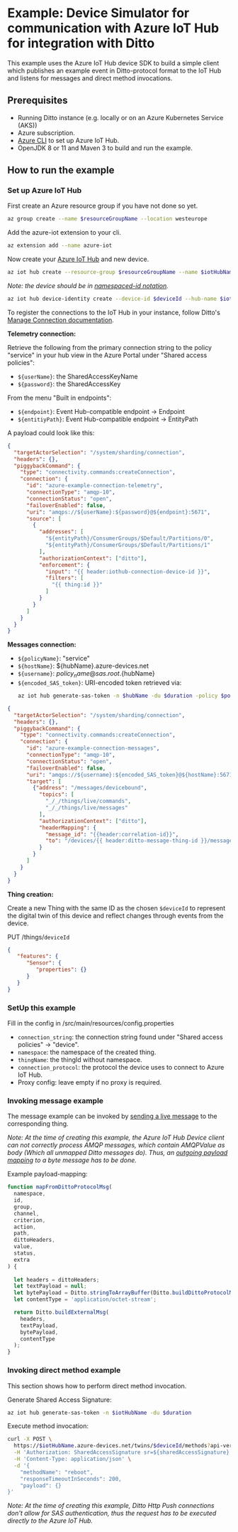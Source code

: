 # Example: Device Simulator for communication with Azure IoT Hub for integration with Ditto
This example uses the Azure IoT Hub device SDK to build a simple client which publishes an example event in Ditto-protocol
format to the IoT Hub and listens for messages and direct method invocations.

## Prerequisites

- Running Ditto instance (e.g. locally or on an Azure Kubernetes Service (AKS))
- Azure subscription.
- [Azure CLI](https://docs.microsoft.com/en-us/cli/azure/install-azure-cli) to set up Azure IoT Hub.
- OpenJDK 8 or 11 and Maven 3 to build and run the example.

## How to run the example

### Set up Azure IoT Hub

First create an Azure resource group if you have not done so yet.

```bash
az group create --name $resourceGroupName --location westeurope
```

Add the azure-iot extension to your cli.

```bash
az extension add --name azure-iot
```

Now create your [Azure IoT Hub](https://docs.microsoft.com/de-de/azure/iot-hub/) and new device.

```bash
az iot hub create --resource-group $resourceGroupName --name $iotHubName
```

*Note: the device should be in [namespaced-id notation](https://www.eclipse.org/ditto/basic-namespaces-and-names.html#namespaced-id).*

```bash
az iot hub device-identity create --device-id $deviceId --hub-name $iotHubName
```

To register the connections to the IoT Hub in your instance, follow Ditto's [Manage Connection documentation](https://www.eclipse.org/ditto/connectivity-manage-connections.html).

**Telemetry connection:**

Retrieve the following from the primary connection string to the policy "service" in your hub view in the
Azure Portal under "Shared access policies":

- `${userName}`: the SharedAccessKeyName
- `${password}`: the SharedAccessKey

From the menu "Built in endpoints":

- `${endpoint}`: Event Hub-compatible endpoint -> Endpoint
- `${entitiyPath}`: Event Hub-compatible endpoint -> EntityPath

A payload could look like this:

```json
{
  "targetActorSelection": "/system/sharding/connection",
  "headers": {},
  "piggybackCommand": {
    "type": "connectivity.commands:createConnection",
    "connection": {
      "id": "azure-example-connection-telemetry",
      "connectionType": "amqp-10",
      "connectionStatus": "open",
      "failoverEnabled": false,
      "uri": "amqps://${userName}:${password}@${endpoint}:5671",
      "source": [
        {
          "addresses": [
            "${entityPath}/ConsumerGroups/$Default/Partitions/0",
            "${entityPath}/ConsumerGroups/$Default/Partitions/1"
          ],
          "authorizationContext": ["ditto"],
          "enforcement": {
            "input": "{{ header:iothub-connection-device-id }}",
            "filters": [
              "{{ thing:id }}"
            ]
          }
        }
      ]
    }
  }
}
```

**Messages connection:**

- `${policyName}`: "service"
- `${hostName}`: ${hubName}.azure-devices.net
- `${username}`: ${policy_name}@sas.root.${hubName}
- `${encoded_SAS_token}`: URI-encoded token retrieved via: 
  ```bash
  az iot hub generate-sas-token -n $hubName -du $duration -policy $policyName
  ```

```json
{
  "targetActorSelection": "/system/sharding/connection",
  "headers": {},
  "piggybackCommand": {
    "type": "connectivity.commands:createConnection",
    "connection": {
      "id": "azure-example-connection-messages",
      "connectionType": "amqp-10",
      "connectionStatus": "open",
      "failoverEnabled": false,
      "uri": "amqps://${username}:${encoded_SAS_token}@${hostName}:5671",
      "target": [
        {"address": "/messages/devicebound",
          "topics": [
            "_/_/things/live/commands",
            "_/_/things/live/messages"
          ],
          "authorizationContext": ["ditto"],
          "headerMapping": {
            "message_id": "{{header:correlation-id}}",
            "to": "/devices/{{ header:ditto-message-thing-id }}/messages/deviceInbound"
          }
        }
      ]
    }
  }
}
```

**Thing creation:**

Create a new Thing with the same ID as the chosen `$deviceId` to represent the digital twin of this device and
reflect changes through events from the device.

PUT /things/`deviceId`
```JSON
{
   "features": {
      "Sensor": {
         "properties": {}
      }
   }
}
```

### SetUp this example

Fill in the config in /src/main/resources/config.properties

- `connection_string`: the connection string found under "Shared access policies" -> "device".
- `namespace`: the namespace of the created thing.
- `thingName`: the thingId without namespace.
- `connection_protocol`: the protocol the device uses to connect to Azure IoT Hub.
- Proxy config: leave empty if no proxy is required.


### Invoking message example
The message example can be invoked by [sending a live message](https://www.eclipse.org/ditto/protocol-specification-things-messages.html) 
to the corresponding thing.

*Note: At the time of creating this example, the Azure IoT Hub Device client can not correctly process AMQP messages, 
which contain AMQPValue as body (Which all unmapped Ditto messages do). Thus, an [outgoing payload mapping](https://www.eclipse.org/ditto/connectivity-mapping.html) 
to a byte message has to be done.*

Example payload-mapping:
```javascript
function mapFromDittoProtocolMsg(
  namespace,
  id,
  group,
  channel,
  criterion,
  action,
  path,
  dittoHeaders,
  value,
  status,
  extra
) {
  
  let headers = dittoHeaders;
  let textPayload = null;
  let bytePayload = Ditto.stringToArrayBuffer(Ditto.buildDittoProtocolMsg(namespace, id, group, channel, criterion, action, path, dittoHeaders, value).toString());
  let contentType = 'application/octet-stream';

  return Ditto.buildExternalMsg(
    headers,
    textPayload,
    bytePayload,
    contentType
  );
}
```

### Invoking direct method example

This section shows how to perform direct method invocation.

Generate Shared Access Signature:

```bash
az iot hub generate-sas-token -n $iotHubName -du $duration
```

Execute method invocation:

```bash
curl -X POST \
  https://$iotHubName.azure-devices.net/twins/$deviceId/methods?api-version=2018-06-30 \
  -H 'Authorization: SharedAccessSignature sr=${sharedAccessSignature}' \
  -H 'Content-Type: application/json' \
  -d '{
    "methodName": "reboot",
    "responseTimeoutInSeconds": 200,
    "payload": {}
}'
```

*Note: At the time of creating this example, Ditto Http Push connections don't allow for SAS authentication, 
thus the request has to be executed directly to the Azure IoT Hub.*

